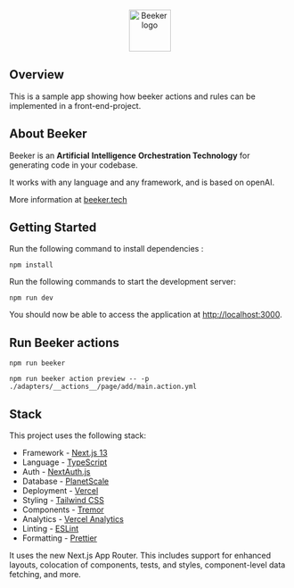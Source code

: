 <!-- markdownlint-disable MD033 MD041 -->
<p align="center" style="margin-top: 20px;">
  <a href="https://www.beeker.tech">
    <img src="https://ik.imagekit.io/beeker/logo.svg?updatedAt=1733168675673" alt="Beeker logo" width="75" />
  </a>
</p>

## Overview

This is a sample app showing how beeker actions and rules can be implemented in a front-end-project.

## About Beeker

Beeker is an **Artificial** **Intelligence** **Orchestration Technology** for generating code in your codebase.

It works with any language and any framework, and is based on openAI.

More information at [beeker.tech](https://www.beeker.tech)

## Getting Started

Run the following command to install dependencies :

```console copy
npm install
```

Run the following commands to start the development server:

```console copy
npm run dev
```

You should now be able to access the application at [http://localhost:3000](http://localhost:3000).

## Run Beeker actions

```console copy
npm run beeker
```

```console copy
npm run beeker action preview -- -p ./adapters/__actions__/page/add/main.action.yml
```

## Stack

This project uses the following stack:

- Framework - [Next.js 13](https://nextjs.org/13)
- Language - [TypeScript](https://www.typescriptlang.org)
- Auth - [NextAuth.js](https://next-auth.js.org)
- Database - [PlanetScale](https://planetscale.com)
- Deployment - [Vercel](https://vercel.com/docs/concepts/next.js/overview)
- Styling - [Tailwind CSS](https://tailwindcss.com)
- Components - [Tremor](https://www.tremor.so)
- Analytics - [Vercel Analytics](https://vercel.com/analytics)
- Linting - [ESLint](https://eslint.org)
- Formatting - [Prettier](https://prettier.io)

It uses the new Next.js App Router. This includes support for enhanced layouts, colocation of components, tests, and styles, component-level data fetching, and more.
